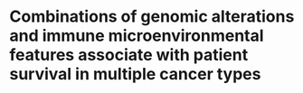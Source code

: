 # Combinations of genomic alterations and immune microenvironmental features associate with patient survival in multiple cancer types
